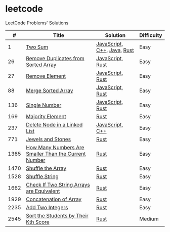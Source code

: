 # leetcode

LeetCode Problems' Solutions

| # | Title | Solution | Difficulty |
|---| ----- | -------- | ---------- |
|1|[Two Sum](https://leetcode.com/problems/two-sum/)| [JavaScript](./algorithms/two-sum/javascript/two-sum.js), [C++](./algorithms/two-sum/cpp/two-sum.cpp), [Java](./algorithms/two-sum/java/two-sum.java), [Rust](./algorithms//two-sum/rust/two-sum.rs)|Easy|
|26|[Remove Duplicates from Sorted Array](https://leetcode.com/problems/remove-duplicates-from-sorted-array/)|[JavaScript](./algorithms/remove-duplicates-from-sorted-array/javascript/remove-duplicates-from-sorted-array.js), [Rust](./algorithms/remove-duplicates-from-sorted-array/rust/remove-duplicates-from-sorted-array.rs)|Easy|
|27|[Remove Element](https://leetcode.com/problems/remove-element/)|[JavaScript](./algorithms/remove-element/javascript/remove-element.js), [Rust](./algorithms/remove-element/rust/remove-element.rs)|Easy|
|88|[Merge Sorted Array](https://leetcode.com/problems/merge-sorted-array/)|[JavaScript](./algorithms/merge-sorted-array/javascript/merge-sorted-array.js), [Rust](./algorithms/merge-sorted-array/rust/merge-sorted-array.rs)|Easy|
|136|[Single Number](https://leetcode.com/problems/single-number/)|[JavaScript](./algorithms/single-number/javascript/single-number.js), [Rust](./algorithms/single-number/rust/single-number.rs)|Easy|
|169|[Majority Element](https://leetcode.com/problems/majority-element/)|[Rust](./algorithms/majority-element/rust/majority-element.rs)|Easy|
|237|[Delete Node in a Linked List](https://leetcode.com/problems/delete-node-in-a-linked-list/)|[JavaScript](./algorithms/delete-node-in-a-linked-list/javascript/delete-node-in-a-linked-list.js), [C++](./algorithms/delete-node-in-a-linked-list/cpp/delete-node-in-a-linked-list.cpp)|Easy|
|771|[Jewels and Stones](https://leetcode.com/problems/jewels-and-stones/)|[Rust](./algorithms/jewels-and-stones/rust/jewels-and-stones.rs)|Easy|
|1365|[How Many Numbers Are Smaller Than the Current Number](https://leetcode.com/problems/how-many-numbers-are-smaller-than-the-current-number/)|[Rust](./algorithms/how-many-numbers-are-smaller-than-the-current-number/rust/how-many-numbers-are-smaller-than-the-current-number.rs)|Easy|
|1470|[Shuffle the Array](https://leetcode.com/problems/shuffle-the-array/)|[Rust](./algorithms/shuffle-the-array/rust/shuffle-the-array.rs)|Easy|
|1528|[Shuffle String](https://leetcode.com/problems/shuffle-string/)|[Rust](./algorithms/shuffle-string/rust/shuffle-string.rs)|Easy|
|1662|[Check If Two String Arrays are Equivalent](https://leetcode.com/problems/check-if-two-string-arrays-are-equivalent/)|[Rust](./algorithms/check-if-two-string-arrays-are-equivalent/rust/check-if-two-string-arrays-are-equivalent.rs)|Easy|
|1929|[Concatenation of Array](https://leetcode.com/problems/concatenation-of-array/)|[Rust](./algorithms/concatenation-of-array/rust/concatenation-of-array.rs)|Easy|
|2235|[Add Two Integers](https://leetcode.com/problems/add-two-integers/)|[Rust](./algorithms/add-two-integers/rust/add-two-integers.rs)|Easy|
|2545|[Sort the Students by Their Kth Score](https://leetcode.com/problems/sort-the-students-by-their-kth-score/)|[Rust](./algorithms/sort-the-students-by-their-kth-score/rust/sort-the-students-by-their-kth-score.rs)|Medium|

